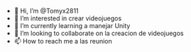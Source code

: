 - 👋 Hi, I’m @Tomyx2811
- 👀 I’m interested in crear videojuegos
- 🌱 I’m currently learning  a manejar Unity
- 💞️ I’m looking to collaborate on la creacion de videojuegos
- 📫 How to reach me  a las reunion

<!---
Tomyx2811/Tomyx2811 is a ✨ special ✨ repository because its `README.md` (this file) appears on your GitHub profile.
You can click the Preview link to take a look at your changes.
--->
